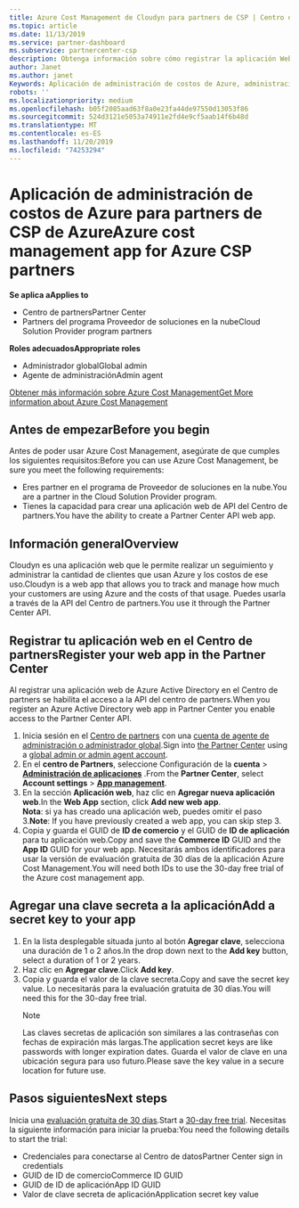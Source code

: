 ```yaml
---
title: Azure Cost Management de Cloudyn para partners de CSP | Centro de partners
ms.topic: article
ms.date: 11/13/2019
ms.service: partner-dashboard
ms.subservice: partnercenter-csp
description: Obtenga información sobre cómo registrar la aplicación Web de Cloudyn y usar una clave secreta para ella en el centro de partners para que pueda usar la aplicación para realizar un seguimiento del uso y los costos de Azure de los clientes.
author: Janet
ms.author: janet
Keywords: Aplicación de administración de costos de Azure, administración de costos, Web Apps
robots: ''
ms.localizationpriority: medium
ms.openlocfilehash: b05f2085aad63f8a0e23fa44de97550d13053f86
ms.sourcegitcommit: 524d3121e5053a74911e2fd4e9cf5aab14f6b48d
ms.translationtype: MT
ms.contentlocale: es-ES
ms.lasthandoff: 11/20/2019
ms.locfileid: "74253294"
---
```

# <a name="azure-cost-management-app-for-azure-csp-partners"></a><span data-ttu-id="6ccbd-104">Aplicación de administración de costos de Azure para partners de CSP de Azure</span><span class="sxs-lookup"><span data-stu-id="6ccbd-104">Azure cost management app for Azure CSP partners</span></span>  

<span data-ttu-id="6ccbd-105">**Se aplica a**</span><span class="sxs-lookup"><span data-stu-id="6ccbd-105">**Applies to**</span></span>

- <span data-ttu-id="6ccbd-106">Centro de partners</span><span class="sxs-lookup"><span data-stu-id="6ccbd-106">Partner Center</span></span>
- <span data-ttu-id="6ccbd-107">Partners del programa Proveedor de soluciones en la nube</span><span class="sxs-lookup"><span data-stu-id="6ccbd-107">Cloud Solution Provider program partners</span></span>

<span data-ttu-id="6ccbd-108">**Roles adecuados**</span><span class="sxs-lookup"><span data-stu-id="6ccbd-108">**Appropriate roles**</span></span>

- <span data-ttu-id="6ccbd-109">Administrador global</span><span class="sxs-lookup"><span data-stu-id="6ccbd-109">Global admin</span></span>
- <span data-ttu-id="6ccbd-110">Agente de administración</span><span class="sxs-lookup"><span data-stu-id="6ccbd-110">Admin agent</span></span>

[<span data-ttu-id="6ccbd-111">Obtener más información sobre Azure Cost Management</span><span class="sxs-lookup"><span data-stu-id="6ccbd-111">Get More information about Azure Cost Management</span></span>](https://go.microsoft.com/fwlink/p/?linkid=857893)

## <a name="before-you-begin"></a><span data-ttu-id="6ccbd-112">Antes de empezar</span><span class="sxs-lookup"><span data-stu-id="6ccbd-112">Before you begin</span></span>
<span data-ttu-id="6ccbd-113">Antes de poder usar Azure Cost Management, asegúrate de que cumples los siguientes requisitos:</span><span class="sxs-lookup"><span data-stu-id="6ccbd-113">Before you can use Azure Cost Management, be sure you meet the following requirements:</span></span>

- <span data-ttu-id="6ccbd-114">Eres partner en el programa de Proveedor de soluciones en la nube.</span><span class="sxs-lookup"><span data-stu-id="6ccbd-114">You are a partner in the Cloud Solution Provider program.</span></span>
- <span data-ttu-id="6ccbd-115">Tienes la capacidad para crear una aplicación web de API del Centro de partners.</span><span class="sxs-lookup"><span data-stu-id="6ccbd-115">You have the ability to create a Partner Center API web app.</span></span>

## <a name="overview"></a><span data-ttu-id="6ccbd-116">Información general</span><span class="sxs-lookup"><span data-stu-id="6ccbd-116">Overview</span></span>

<span data-ttu-id="6ccbd-117">Cloudyn es una aplicación web que le permite realizar un seguimiento y administrar la cantidad de clientes que usan Azure y los costos de ese uso.</span><span class="sxs-lookup"><span data-stu-id="6ccbd-117">Cloudyn is a web app that allows you to track and manage how much your customers are using Azure and the costs of that usage.</span></span> <span data-ttu-id="6ccbd-118">Puedes usarla a través de la API del Centro de partners.</span><span class="sxs-lookup"><span data-stu-id="6ccbd-118">You use it through the Partner Center API.</span></span>

## <a name="register-your-web-app-in-the-partner-center"></a><span data-ttu-id="6ccbd-119">Registrar tu aplicación web en el Centro de partners</span><span class="sxs-lookup"><span data-stu-id="6ccbd-119">Register your web app in the Partner Center</span></span>
<span data-ttu-id="6ccbd-120">Al registrar una aplicación web de Azure Active Directory en el Centro de partners se habilita el acceso a la API del centro de partners.</span><span class="sxs-lookup"><span data-stu-id="6ccbd-120">When you register an Azure Active Directory web app in Partner Center you enable access to the Partner Center API.</span></span> 
1.  <span data-ttu-id="6ccbd-121">Inicia sesión en el [Centro de partners](https://partnercenter.microsoft.com/pcv/dashboard/overview) con una [cuenta de agente de administración o administrador global](create-user-accounts-and-set-permissions.md).</span><span class="sxs-lookup"><span data-stu-id="6ccbd-121">Sign into [the Partner Center](https://partnercenter.microsoft.com/pcv/dashboard/overview) using a [global admin or admin agent account](create-user-accounts-and-set-permissions.md).</span></span>
2.  <span data-ttu-id="6ccbd-122">En el **centro de Partners**, seleccione Configuración de la **cuenta** &gt; **[Administración de aplicaciones](https://partnercenter.microsoft.com/pcv/apiintegration/appmanagement)** .</span><span class="sxs-lookup"><span data-stu-id="6ccbd-122">From the **Partner Center**, select **Account settings** &gt; **[App management](https://partnercenter.microsoft.com/pcv/apiintegration/appmanagement)**.</span></span>
3.  <span data-ttu-id="6ccbd-123">En la sección **Aplicación web**, haz clic en **Agregar nueva aplicación web**.</span><span class="sxs-lookup"><span data-stu-id="6ccbd-123">In the **Web App** section, click **Add new web app**.</span></span>
<br> <span data-ttu-id="6ccbd-124">**Nota**: si ya has creado una aplicación web, puedes omitir el paso 3.</span><span class="sxs-lookup"><span data-stu-id="6ccbd-124">**Note**: If you have previously created a web app, you can skip step 3.</span></span>
4.  <span data-ttu-id="6ccbd-125">Copia y guarda el GUID de **ID de comercio** y el GUID de **ID de aplicación** para tu aplicación web.</span><span class="sxs-lookup"><span data-stu-id="6ccbd-125">Copy and save the **Commerce ID** GUID and the **App ID** GUID for your web app.</span></span> <span data-ttu-id="6ccbd-126">Necesitarás ambos identificadores para usar la versión de evaluación gratuita de 30 días de la aplicación Azure Cost Management.</span><span class="sxs-lookup"><span data-stu-id="6ccbd-126">You will need both IDs to use the 30-day free trial of the Azure cost management app.</span></span>

## <a name="add-a-secret-key-to-your-app"></a><span data-ttu-id="6ccbd-127">Agregar una clave secreta a la aplicación</span><span class="sxs-lookup"><span data-stu-id="6ccbd-127">Add a secret key to your app</span></span>
1. <span data-ttu-id="6ccbd-128">En la lista desplegable situada junto al botón **Agregar clave**, selecciona una duración de 1 o 2 años.</span><span class="sxs-lookup"><span data-stu-id="6ccbd-128">In the drop down next to the **Add key** button, select a duration of 1 or 2 years.</span></span>
2. <span data-ttu-id="6ccbd-129">Haz clic en **Agregar clave**.</span><span class="sxs-lookup"><span data-stu-id="6ccbd-129">Click **Add key**.</span></span> 
3. <span data-ttu-id="6ccbd-130">Copia y guarda el valor de la clave secreta.</span><span class="sxs-lookup"><span data-stu-id="6ccbd-130">Copy and save the secret key value.</span></span> <span data-ttu-id="6ccbd-131">Lo necesitarás para la evaluación gratuita de 30 días.</span><span class="sxs-lookup"><span data-stu-id="6ccbd-131">You will need this for the 30-day free trial.</span></span><br>
   > [!NOTE]  
   > <span data-ttu-id="6ccbd-132">Las claves secretas de aplicación son similares a las contraseñas con fechas de expiración más largas.</span><span class="sxs-lookup"><span data-stu-id="6ccbd-132">The application secret keys are like passwords with longer expiration dates.</span></span> <span data-ttu-id="6ccbd-133">Guarda el valor de clave en una ubicación segura para uso futuro.</span><span class="sxs-lookup"><span data-stu-id="6ccbd-133">Please save the key value in a secure location for future use.</span></span>

## <a name="next-steps"></a><span data-ttu-id="6ccbd-134">Pasos siguientes</span><span class="sxs-lookup"><span data-stu-id="6ccbd-134">Next steps</span></span>
<span data-ttu-id="6ccbd-135">Inicia una [evaluación gratuita de 30 días](https://go.microsoft.com/fwlink/?linkid=857895).</span><span class="sxs-lookup"><span data-stu-id="6ccbd-135">Start a [30-day free trial](https://go.microsoft.com/fwlink/?linkid=857895).</span></span>
<span data-ttu-id="6ccbd-136">Necesitas la siguiente información para iniciar la prueba:</span><span class="sxs-lookup"><span data-stu-id="6ccbd-136">You need the following details to start the trial:</span></span>
- <span data-ttu-id="6ccbd-137">Credenciales para conectarse al Centro de datos</span><span class="sxs-lookup"><span data-stu-id="6ccbd-137">Partner Center sign in credentials</span></span>
- <span data-ttu-id="6ccbd-138">GUID de ID de comercio</span><span class="sxs-lookup"><span data-stu-id="6ccbd-138">Commerce ID GUID</span></span>
- <span data-ttu-id="6ccbd-139">GUID de ID de aplicación</span><span class="sxs-lookup"><span data-stu-id="6ccbd-139">App ID GUID</span></span>
- <span data-ttu-id="6ccbd-140">Valor de clave secreta de aplicación</span><span class="sxs-lookup"><span data-stu-id="6ccbd-140">Application secret key value</span></span>
